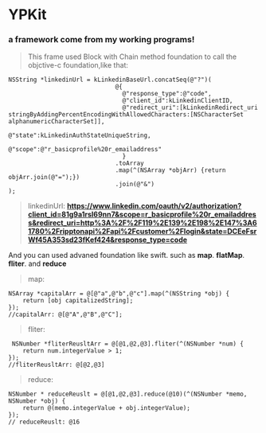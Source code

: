 # YPKit
### a framework come from my working programs!
> This frame used Block with Chain method foundation to call the objctive-c foundation,like that:
> 
	NSString *linkedinUrl = kLinkedinBaseUrl.concatSeq(@"?")(
                                  @{
                                    @"response_type":@"code",
                                    @"client_id":kLinkedinClientID,
                                    @"redirect_uri":[kLinkedinRedirect_uri stringByAddingPercentEncodingWithAllowedCharacters:[NSCharacterSet alphanumericCharacterSet]],
                                    @"state":kLinkedinAuthStateUniqueString,
                                    @"scope":@"r_basicprofile%20r_emailaddress"
                                    }
                                  .toArray
                                  .map(^(NSArray *objArr) {return objArr.join(@"=");})
                                  .join(@"&")
    );

> linkedinUrl: <strong>https://www.linkedin.com/oauth/v2/authorization?client_id=81g9a1rsl69nn7&scope=r_basicprofile%20r_emailaddress&redirect_uri=http%3A%2F%2F119%2E139%2E198%2E147%3A61780%2Fripptonapi%2Fapi%2Fcustomer%2Flogin&state=DCEeFsrWf45A353sd23fKef424&response_type=code</strong>

 And you can used advaned foundation like swift. such as **map**. **flatMap**. **fliter**. and **reduce**
>map: 
>
	NSArray *capitalArr = @[@"a",@"b",@"c"].map(^(NSString *obj) {
        return [obj capitalizedString];
    });
	//capitalArr: @[@"A",@"B",@"C"];
>fliter:
>
	 NSNumber *fliterReusltArr = @[@1,@2,@3].fliter(^(NSNumber *num) {
        return num.integerValue > 1;
    });
 	//fliterReusltArr: @[@2,@3]
>reduce:
>
	NSNumber * reduceReuslt = @[@1,@2,@3].reduce(@10)(^(NSNumber *memo, NSNumber *obj) {
        return @(memo.integerValue + obj.integerValue);
    });
	// reduceReuslt: @16